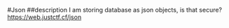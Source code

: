 #Json
##description
I am storing database as json objects, is that secure?
https://web.justctf.cf/json
